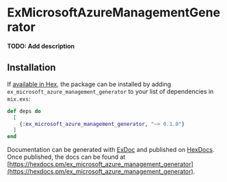 # ExMicrosoftAzureManagementGenerator

**TODO: Add description**

## Installation

If [available in Hex](https://hex.pm/docs/publish), the package can be installed
by adding `ex_microsoft_azure_management_generator` to your list of dependencies in `mix.exs`:

```elixir
def deps do
  [
    {:ex_microsoft_azure_management_generator, "~> 0.1.0"}
  ]
end
```

Documentation can be generated with [ExDoc](https://github.com/elixir-lang/ex_doc)
and published on [HexDocs](https://hexdocs.pm). Once published, the docs can
be found at [https://hexdocs.pm/ex_microsoft_azure_management_generator](https://hexdocs.pm/ex_microsoft_azure_management_generator).

